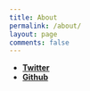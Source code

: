 ```yaml
---
title: About
permalink: /about/
layout: page
comments: false
---
```


- **[Twitter](https://twitter.com/persiawarrior)**
- **[Github](https://github.com/ajdiha2)**

